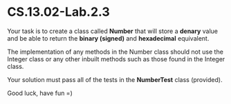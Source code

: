 # CS.13.02-Lab.2.3

Your task is to create a class called <b>Number</b> that will store a <b>denary</b> value and be able to return the <b>binary (signed)</b> and <b>hexadecimal</b> equivalent. 

The implementation of any methods in the Number class should not use the Integer class or any other inbuilt methods such as those found in the Integer class.  

Your solution must pass all of the tests in the <b>NumberTest</b> class (provided).

Good luck, have fun =)
